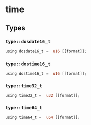# time


## Types

### `type::dosdate16_t`

```rust
using dosdate16_t =  u16 [[format]];
```
### `type::dostime16_t`

```rust
using dostime16_t =  u16 [[format]];
```
### `type::time32_t`

```rust
using time32_t =  u32 [[format]];
```
### `type::time64_t`

```rust
using time64_t =  u64 [[format]];
```
